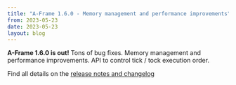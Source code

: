 ```yaml
---
title: "A-Frame 1.6.0 - Memory management and performance improvements"
from: 2023-05-23
date: 2023-05-23
layout: blog
---
```


**A-Frame 1.6.0 is out!** Tons of bug fixes. Memory management and performance improvements. API to control tick / tock execution order.

Find all details on the [release notes and changelog](https://github.com/aframevr/aframe/releases/tag/v1.6.0)
